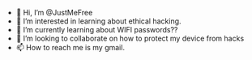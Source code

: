 - 👋 Hi, I’m @JustMeFree
- 👀 I’m interested in learning about ethical hacking.
- 🌱 I’m currently learning about WIFI passwords??
- 💞️ I’m looking to collaborate on how to protect my device from hacks
- 📫 How to reach me is my gmail.

<!---
JustMeFree/JustMeFree is a ✨ special ✨ repository because its `README.md` (this file) appears on your GitHub profile.
You can click the Preview link to take a look at your changes.
--->
